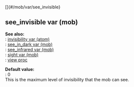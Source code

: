 []{#/mob/var/see_invisible}    
## see_invisible var (mob)    
**See also:**    
:   [invisibility var (atom)](/ref/atom/var/invisibility.md)    
:   [see_in_dark var (mob)](/ref/mob/var/see_in_dark.md)    
:   [see_infrared var (mob)](/ref/mob/var/see_infrared.md)    
:   [sight var (mob)](/ref/mob/var/sight.md)    
:   [view proc](/ref/proc/view.md)    
<!-- -->    
**Default value:**    
:   0    
This is the maximum level of invisibility that the mob can see.  